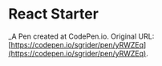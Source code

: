 # React Starter
 _A Pen created at CodePen.io. Original URL: [https://codepen.io/sgrider/pen/yRWZEq](https://codepen.io/sgrider/pen/yRWZEq).

 